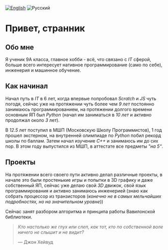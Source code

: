 [<img src="https://img.shields.io/badge/English-gray?style=flat-square" alt="English">](README_EN.md) ![Русский](https://img.shields.io/badge/%D0%A0%D1%83%D1%81%D1%81%D0%BA%D0%B8%D0%B9-blue?style=flat-square)

# Привет, странник

## Обо мне

Я ученик 9А класса, главное хобби - всё, что связано с *IT* сферой, больше всего интересует нативное программирование (само по себе), инженерия и машинное обучение. 

## Как начинал

Начал путь в *IT* в 6 лет, когда впервые попробовал *Scratch* и *JS* чуть погодя, сейчас уже на протяжении чуть более чем *9 лет* постоянно занимаюсь программированием, на протяжении долгого времени основным ЯП был *Python* (начал им заниматься в *10 лет* и активно продолжал около *3* лет). 

В *12.5* лет поступил в МШП (Московскую Школу Программистов), 1 год прошел экстерном, на внутренней олимпиаде по *Python* побил рекорд школы по баллам. Затем начал изучение *C++* и занимаюсь им до сих пор. В этом году выпустился из МШП, в аттестате все предметы *"на 5"*.  

## Проекты

На протяжении всего своего пути активно делал различные проекты, в начале это были простенькие игры и попытки в 3D графику и даже собственный ЯП, сейчас уже делаю свой *3D движок*, свой язык программирования и активно занимаюсь инженерией (знаю как собрать процессор из транзисторов (*конечно не в самых мельчайших подробностях, но на значительном уровне*))

Сейчас занят разбором алгоритма и принципа работы Вавилонской библиотеки.

> *Кто настолько же глух или слеп, как тот, кто по собственной воле ничего не слышит и не видит?*
> 
> — Джон Хейвуд